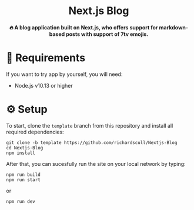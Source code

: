 <h1 align="center">Next.js Blog</h1>

<h4 align="center">🔥 A blog application built on Next.js, who offers support for markdown-based posts with support of 7tv emojis. </h4>

# 🔧 Requirements

If you want to try app by yourself, you will need:

- Node.js v10.13 or higher

# ⚙️ Setup

To start, clone the `template` branch from this repository and install all required dependencies:

```shell
git clone -b template https://github.com/richardscull/Nextjs-Blog
cd Nextjs-Blog
npm install
```

After that, you can sucesfully run the site on your local network by typing:

```shell
npm run build
npm run start
```

or

```shell
npm run dev
```
